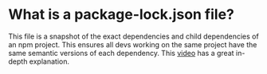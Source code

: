 # What is a package-lock.json file?

This file is a snapshot of the exact dependencies and child dependencies of an npm project. This ensures all devs working on the same project have the same semantic versions of each dependency. This [video](https://www.youtube.com/watch?v=H3n75nHN5qY&list=LL&index=5) has a great in-depth explanation.
